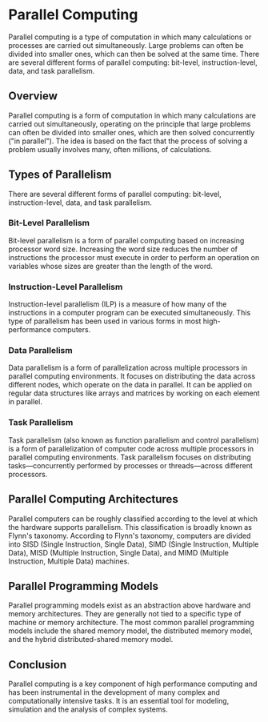 # Parallel Computing

Parallel computing is a type of computation in which many calculations or processes are carried out simultaneously. Large problems can often be divided into smaller ones, which can then be solved at the same time. There are several different forms of parallel computing: bit-level, instruction-level, data, and task parallelism.

## Overview

Parallel computing is a form of computation in which many calculations are carried out simultaneously, operating on the principle that large problems can often be divided into smaller ones, which are then solved concurrently ("in parallel"). The idea is based on the fact that the process of solving a problem usually involves many, often millions, of calculations.

## Types of Parallelism

There are several different forms of parallel computing: bit-level, instruction-level, data, and task parallelism.

### Bit-Level Parallelism

Bit-level parallelism is a form of parallel computing based on increasing processor word size. Increasing the word size reduces the number of instructions the processor must execute in order to perform an operation on variables whose sizes are greater than the length of the word.

### Instruction-Level Parallelism

Instruction-level parallelism (ILP) is a measure of how many of the instructions in a computer program can be executed simultaneously. This type of parallelism has been used in various forms in most high-performance computers.

### Data Parallelism

Data parallelism is a form of parallelization across multiple processors in parallel computing environments. It focuses on distributing the data across different nodes, which operate on the data in parallel. It can be applied on regular data structures like arrays and matrices by working on each element in parallel.

### Task Parallelism

Task parallelism (also known as function parallelism and control parallelism) is a form of parallelization of computer code across multiple processors in parallel computing environments. Task parallelism focuses on distributing tasks—concurrently performed by processes or threads—across different processors.

## Parallel Computing Architectures

Parallel computers can be roughly classified according to the level at which the hardware supports parallelism. This classification is broadly known as Flynn's taxonomy. According to Flynn's taxonomy, computers are divided into SISD (Single Instruction, Single Data), SIMD (Single Instruction, Multiple Data), MISD (Multiple Instruction, Single Data), and MIMD (Multiple Instruction, Multiple Data) machines.

## Parallel Programming Models

Parallel programming models exist as an abstraction above hardware and memory architectures. They are generally not tied to a specific type of machine or memory architecture. The most common parallel programming models include the shared memory model, the distributed memory model, and the hybrid distributed-shared memory model.

## Conclusion

Parallel computing is a key component of high performance computing and has been instrumental in the development of many complex and computationally intensive tasks. It is an essential tool for modeling, simulation and the analysis of complex systems.
